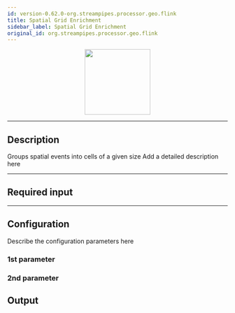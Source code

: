 ```yaml
---
id: version-0.62.0-org.streampipes.processor.geo.flink
title: Spatial Grid Enrichment
sidebar_label: Spatial Grid Enrichment
original_id: org.streampipes.processor.geo.flink
---
```




<p align="center"> 
    <img src="/docs/img/pipeline-elements/org.streampipes.processor.geo.flink/icon.png" width="150px;" class="pe-image-documentation"/>
</p>

***

## Description

Groups spatial events into cells of a given size
Add a detailed description here

***

## Required input


***

## Configuration

Describe the configuration parameters here

### 1st parameter


### 2nd parameter

## Output